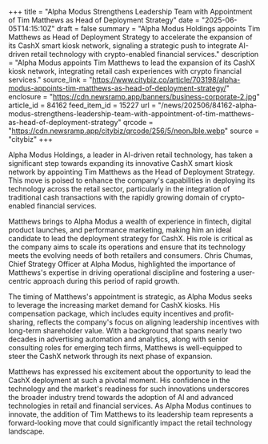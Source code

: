+++
title = "Alpha Modus Strengthens Leadership Team with Appointment of Tim Matthews as Head of Deployment Strategy"
date = "2025-06-05T14:15:10Z"
draft = false
summary = "Alpha Modus Holdings appoints Tim Matthews as Head of Deployment Strategy to accelerate the expansion of its CashX smart kiosk network, signaling a strategic push to integrate AI-driven retail technology with crypto-enabled financial services."
description = "Alpha Modus appoints Tim Matthews to lead the expansion of its CashX kiosk network, integrating retail cash experiences with crypto financial services."
source_link = "https://www.citybiz.co/article/703198/alpha-modus-appoints-tim-matthews-as-head-of-deployment-strategy/"
enclosure = "https://cdn.newsramp.app/banners/business-corporate-2.jpg"
article_id = 84162
feed_item_id = 15227
url = "/news/202506/84162-alpha-modus-strengthens-leadership-team-with-appointment-of-tim-matthews-as-head-of-deployment-strategy"
qrcode = "https://cdn.newsramp.app/citybiz/qrcode/256/5/neonJbIe.webp"
source = "citybiz"
+++

<p>Alpha Modus Holdings, a leader in AI-driven retail technology, has taken a significant step towards expanding its innovative CashX smart kiosk network by appointing Tim Matthews as the Head of Deployment Strategy. This move is poised to enhance the company's capabilities in deploying its technology across the retail sector, particularly in the integration of traditional cash transactions with the rapidly growing domain of crypto-enabled financial services.</p><p>Matthews brings to Alpha Modus a wealth of experience in fintech, digital product launches, and performance marketing, making him an ideal candidate to lead the deployment strategy for CashX. His role is critical as the company aims to scale its operations and ensure that its technology meets the evolving needs of both retailers and consumers. Chris Chumas, Chief Strategy Officer at Alpha Modus, highlighted the importance of Matthews's expertise in driving operational discipline and fostering a user-centric approach during this period of rapid growth.</p><p>The timing of Matthews's appointment is strategic, as Alpha Modus seeks to leverage the increasing market demand for CashX kiosks. His compensation package, which includes equity incentives and profit-sharing, reflects the company's focus on aligning leadership incentives with long-term shareholder value. With a background that spans nearly two decades in advertising automation and analytics, along with senior consulting roles for emerging tech firms, Matthews is well-equipped to steer the CashX network through its next phase of expansion.</p><p>Matthews has expressed his excitement about the opportunity to lead the CashX deployment at such a pivotal moment. His confidence in the technology and the market's readiness for such innovations underscores the broader industry trend towards the adoption of AI and advanced technologies in retail and financial services. As Alpha Modus continues to innovate, the addition of Tim Matthews to its leadership team represents a forward-looking move that could significantly impact the retail technology landscape.</p>